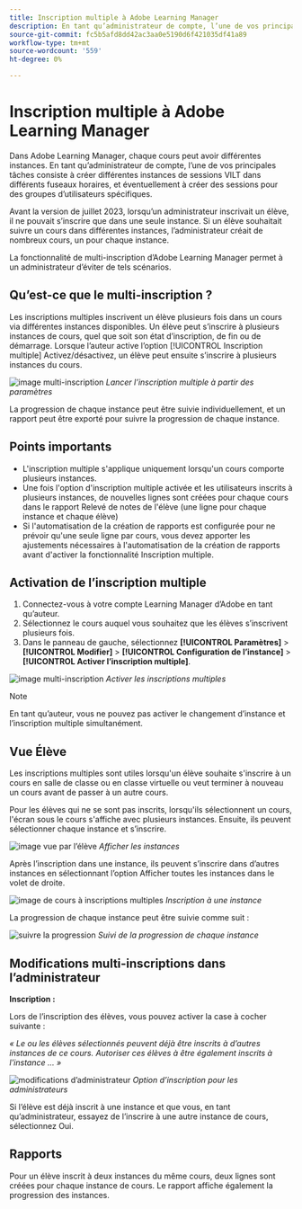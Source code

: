 ```yaml
---
title: Inscription multiple à Adobe Learning Manager
description: En tant qu’administrateur de compte, l’une de vos principales tâches consiste à créer différentes instances de sessions VILT dans différents fuseaux horaires, et éventuellement à créer des sessions pour des groupes d’utilisateurs spécifiques.
source-git-commit: fc5b5afd8dd42ac3aa0e5190d6f421035df41a89
workflow-type: tm+mt
source-wordcount: '559'
ht-degree: 0%

---
```


# Inscription multiple à Adobe Learning Manager

Dans Adobe Learning Manager, chaque cours peut avoir différentes instances. En tant qu’administrateur de compte, l’une de vos principales tâches consiste à créer différentes instances de sessions VILT dans différents fuseaux horaires, et éventuellement à créer des sessions pour des groupes d’utilisateurs spécifiques.

Avant la version de juillet 2023, lorsqu’un administrateur inscrivait un élève, il ne pouvait s’inscrire que dans une seule instance. Si un élève souhaitait suivre un cours dans différentes instances, l’administrateur créait de nombreux cours, un pour chaque instance.

La fonctionnalité de multi-inscription d’Adobe Learning Manager permet à un administrateur d’éviter de tels scénarios.

## Qu’est-ce que le multi-inscription ?

Les inscriptions multiples inscrivent un élève plusieurs fois dans un cours via différentes instances disponibles.  Un élève peut s’inscrire à plusieurs instances de cours, quel que soit son état d’inscription, de fin ou de démarrage. Lorsque l’auteur active l’option [!UICONTROL Inscription multiple] Activez/désactivez, un élève peut ensuite s’inscrire à plusieurs instances du cours.

![image multi-inscription](assets/multi-enrollment-author.png)
*Lancer l’inscription multiple à partir des paramètres*

La progression de chaque instance peut être suivie individuellement, et un rapport peut être exporté pour suivre la progression de chaque instance.

## Points importants

* L&#39;inscription multiple s&#39;applique uniquement lorsqu&#39;un cours comporte plusieurs instances.
* Une fois l&#39;option d&#39;inscription multiple activée et les utilisateurs inscrits à plusieurs instances, de nouvelles lignes sont créées pour chaque cours dans le rapport Relevé de notes de l&#39;élève (une ligne pour chaque instance et chaque élève)
* Si l&#39;automatisation de la création de rapports est configurée pour ne prévoir qu&#39;une seule ligne par cours, vous devez apporter les ajustements nécessaires à l&#39;automatisation de la création de rapports avant d&#39;activer la fonctionnalité Inscription multiple.

## Activation de l’inscription multiple

1. Connectez-vous à votre compte Learning Manager d’Adobe en tant qu’auteur.
1. Sélectionnez le cours auquel vous souhaitez que les élèves s’inscrivent plusieurs fois.
1. Dans le panneau de gauche, sélectionnez **[!UICONTROL Paramètres]** > **[!UICONTROL Modifier]** > **[!UICONTROL Configuration de l’instance]** > **[!UICONTROL Activer l’inscription multiple]**.

![image multi-inscription](assets/multi-enrollment-author.png)
*Activer les inscriptions multiples*

>[!NOTE]
>
>En tant qu’auteur, vous ne pouvez pas activer le changement d’instance et l’inscription multiple simultanément.

## Vue Élève

Les inscriptions multiples sont utiles lorsqu&#39;un élève souhaite s&#39;inscrire à un cours en salle de classe ou en classe virtuelle ou veut terminer à nouveau un cours avant de passer à un autre cours.

Pour les élèves qui ne se sont pas inscrits, lorsqu&#39;ils sélectionnent un cours, l&#39;écran sous le cours s&#39;affiche avec plusieurs instances. Ensuite, ils peuvent sélectionner chaque instance et s’inscrire.

![image vue par l’élève](assets/learner-view.png)
*Afficher les instances*

Après l’inscription dans une instance, ils peuvent s’inscrire dans d’autres instances en sélectionnant l’option Afficher toutes les instances dans le volet de droite.

![image de cours à inscriptions multiples](assets/enroll-instance.png)
*Inscription à une instance*

La progression de chaque instance peut être suivie comme suit :

![suivre la progression](assets/check-progress.png)
*Suivi de la progression de chaque instance*

## Modifications multi-inscriptions dans l’administrateur

**Inscription :**

Lors de l’inscription des élèves, vous pouvez activer la case à cocher suivante :

*« Le ou les élèves sélectionnés peuvent déjà être inscrits à d’autres instances de ce cours. Autoriser ces élèves à être également inscrits à l&#39;instance ... »*

![modifications d’administrateur](assets/admin-changes.png)
*Option d’inscription pour les administrateurs*

Si l’élève est déjà inscrit à une instance et que vous, en tant qu’administrateur, essayez de l’inscrire à une autre instance de cours, sélectionnez Oui.

## Rapports

Pour un élève inscrit à deux instances du même cours, deux lignes sont créées pour chaque instance de cours. Le rapport affiche également la progression des instances.
